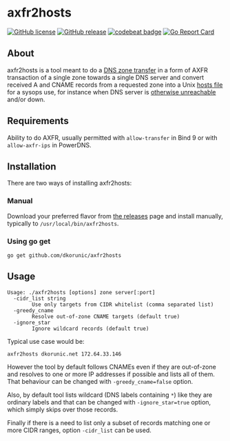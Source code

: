 # axfr2hosts

[![GitHub license](https://img.shields.io/github/license/dkorunic/axfr2hosts)](https://github.com/dkorunic/axfr2hosts/blob/master/LICENSE)
[![GitHub release](https://img.shields.io/github/release/dkorunic/axfr2hosts)](https://github.com/dkorunic/axfr2hosts/releases/latest)
[![codebeat badge](https://codebeat.co/badges/b535ef48-ba10-413e-81f0-dcb5a17e01c4)](https://codebeat.co/projects/github-com-dkorunic-axfr2hosts-main)
[![Go Report Card](https://goreportcard.com/badge/github.com/dkorunic/axfr2hosts)](https://goreportcard.com/report/github.com/dkorunic/axfr2hosts)

## About

axfr2hosts is a tool meant to do a [DNS zone transfer](https://en.wikipedia.org/wiki/DNS_zone_transfer) in a form of AXFR transaction of a single zone towards a single DNS server and convert received A and CNAME records from a requested zone into a Unix [hosts file](<https://en.wikipedia.org/wiki/Hosts_(file)>) for a sysops use, for instance when DNS server is [otherwise unreachable](https://blog.cloudflare.com/october-2021-facebook-outage/) and/or down.

## Requirements

Ability to do AXFR, usually permitted with `allow-transfer` in Bind 9 or with `allow-axfr-ips` in PowerDNS.

## Installation

There are two ways of installing axfr2hosts:

### Manual

Download your preferred flavor from [the releases](https://github.com/dkorunic/axfr2hosts/releases) page and install manually, typically to `/usr/local/bin/axfr2hosts`.

### Using go get

```shell
go get github.com/dkorunic/axfr2hosts
```

## Usage

```shell
Usage: ./axfr2hosts [options] zone server[:port]
  -cidr_list string
    	Use only targets from CIDR whitelist (comma separated list)
  -greedy_cname
    	Resolve out-of-zone CNAME targets (default true)
  -ignore_star
    	Ignore wildcard records (default true)
```

Typical use case would be:

```shell
axfr2hosts dkorunic.net 172.64.33.146
```

However the tool by default follows CNAMEs even if they are out-of-zone and resolves to one or more IP addresses if possible and lists all of them. That behaviour can be changed with `-greedy_cname=false` option.

Also, by default tool lists wildcard (DNS labels containing `*`) like they are ordinary labels and that can be changed with `-ignore_star=true` option, which simply skips over those records.

Finally if there is a need to list only a subset of records matching one or more CIDR ranges, option `-cidr_list` can be used.
